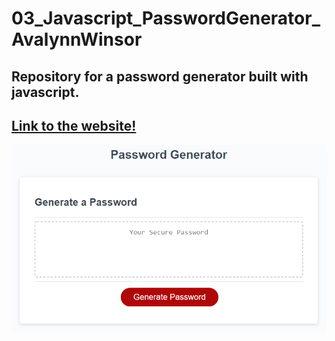 # 03_Javascript_PasswordGenerator_AvalynnWinsor
## Repository for a password generator built with javascript.
## [Link to the website!](https://avalynnw.github.io/03_Javascript_PasswordGenerator_AvalynnWinsor/)
![Screenshot of the Website](https://github.com/avalynnw/03_Javascript_PasswordGenerator_AvalynnWinsor/blob/main/Assets/03-javascript-homework-demo.png)
